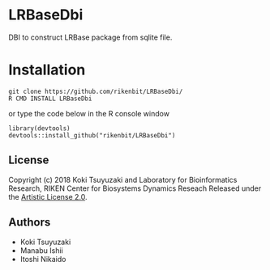 # LRBaseDbi
DBI to construct LRBase package from sqlite file.

Installation
======
~~~~
git clone https://github.com/rikenbit/LRBaseDbi/
R CMD INSTALL LRBaseDbi
~~~~
or type the code below in the R console window
~~~~
library(devtools)
devtools::install_github("rikenbit/LRBaseDbi")
~~~~

## License
Copyright (c) 2018 Koki Tsuyuzaki and Laboratory for Bioinformatics Research, RIKEN Center for Biosystems Dynamics Reseach
Released under the [Artistic License 2.0](http://www.perlfoundation.org/artistic_license_2_0).

## Authors
- Koki Tsuyuzaki
- Manabu Ishii
- Itoshi Nikaido
